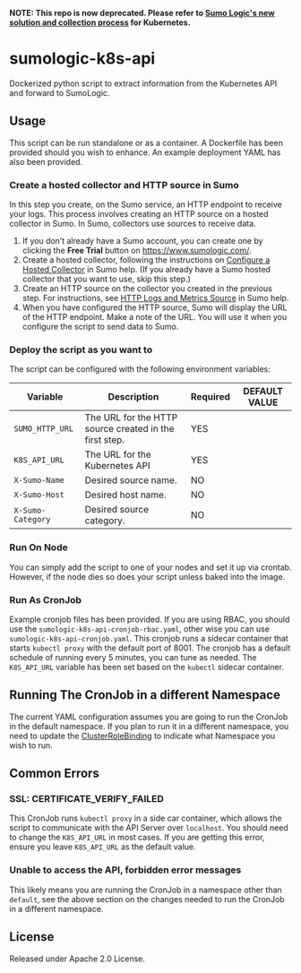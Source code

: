 **NOTE: This repo is now deprecated. Please refer to [Sumo Logic's new solution and collection process](https://help.sumologic.com/Solutions/Kubernetes_Solution) for Kubernetes.**

# sumologic-k8s-api
Dockerized python script to extract information from the Kubernetes API and forward to SumoLogic.

## Usage

This script can be run standalone or as a container.  A Dockerfile has been provided should you wish to enhance.  An example deployment YAML has also been provided.

### Create a hosted collector and HTTP source in Sumo

In this step you create, on the Sumo service, an HTTP endpoint to receive your logs. This process involves creating an HTTP source on a hosted collector in Sumo. In Sumo, collectors use sources to receive data.

1. If you don’t already have a Sumo account, you can create one by clicking the **Free Trial** button on https://www.sumologic.com/.
2. Create a hosted collector, following the instructions on [Configure a Hosted Collector](https://help.sumologic.com/Send-Data/Hosted-Collectors/Configure-a-Hosted-Collector) in Sumo help. (If you already have a Sumo hosted collector that you want to use, skip this step.)  
3. Create an HTTP source on the collector you created in the previous step. For instructions, see [HTTP Logs and Metrics Source](https://help.sumologic.com/Send-Data/Sources/02Sources-for-Hosted-Collectors/HTTP-Source) in Sumo help. 
4. When you have configured the HTTP source, Sumo will display the URL of the HTTP endpoint. Make a note of the URL. You will use it when you configure the script to send data to Sumo. 

### Deploy the script as you want to
The script can be configured with the following environment variables:

| Variable            | Description                                            | Required | DEFAULT VALUE |
| --------            | -----------                                            | -------- | ------------- |
| `SUMO_HTTP_URL`     | The URL for the HTTP source created in the first step. | YES      |               |
| `K8S_API_URL`       | The URL for the Kubernetes API                         | YES      |               | 
| `X-Sumo-Name`       | Desired source name.                                   | NO       |               | 
| `X-Sumo-Host`       | Desired host name.                                     | NO       |               | 
| `X-Sumo-Category`   | Desired source category.                               | NO       |               | 
### Run On Node

You can simply add the script to one of your nodes and set it up via crontab.  However, if the node dies so does your script unless baked into the image.

### Run As CronJob

Example cronjob files has been provided. If you are using RBAC, you should use the `sumologic-k8s-api-cronjob-rbac.yaml`, other wise you can use `sumologic-k8s-api-cronjob.yaml`. This cronjob runs a sidecar container that starts `kubectl proxy` with the default port of 8001.  The cronjob has a default schedule of running every 5 minutes, you can tune as needed.  The `K8S_API_URL` variable has been set based on the `kubectl` sidecar container.

## Running The CronJob in a different Namespace

The current YAML configuration assumes you are going to run the CronJob in the default namespace.  If you plan to run it in a different namespace, you need to update the [ClusterRoleBinding](https://github.com/frankreno/sumologic-k8s-api/blob/master/sumologic-k8s-api-cronjob-rbac.yaml#L58) to indicate what Namespace you wish to run.

## Common Errors

### SSL: CERTIFICATE_VERIFY_FAILED

This CronJob runs `kubectl proxy` in a side car container, which allows the script to communicate with the API Server over `localhost`.  You should need to change the `K8S_API_URL` in most cases.  If you are getting this error, ensure you leave `K8S_API_URL` as the default value.

### Unable to access the API, forbidden error messages

This likely means you are running the CronJob in a namespace other than `default`, see the above section on the changes needed to run the CronJob in a different namespace.

## License
Released under Apache 2.0 License.
